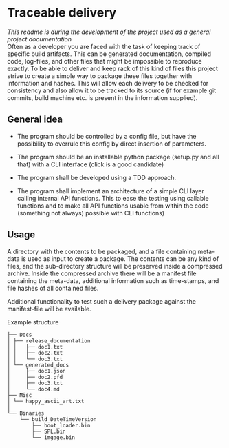# Traceable delivery
*This readme is during the development of the project used as a general project documentation*   
Often as a developer you are faced with the task of keeping track of specific build artifacts. This can be generated
documentation, compiled code, log-files, and other files that might be impossible to reproduce exactly. To be able to
deliver and keep rack of this kind of files this project strive to create a simple way to package these files together 
with information and hashes. This will allow each delivery to be checked for consistency and also allow it to be tracked
to its source (if for example git commits, build machine etc. is present in the information supplied).

## General idea
- The program should be controlled by a config file, but have the possibility to overrule this config by direct insertion
of parameters.
  
- The program should be an installable python package (setup.py and all that) with a CLI interface (click is a good
  candidate)
  
- The program shall be developed using a TDD approach.

- The program shall implement an architecture of a simple CLI layer calling internal API functions. This to ease the
testing using callable functions and to make all API functions usable from within the code (something not always)
  possible with CLI functions)
  
## Usage
A directory with the contents to be packaged, and a file containing meta-data is used as input to create a package. The
contents can be any kind of files, and the sub-directory structure will be preserved inside a compressed archive. Inside
the compressed archive there will be a manifest file containing the meta-data, additional information such as
time-stamps, and file hashes of all contained files.

Additional functionality to test such a delivery package against the manifest-file will be available.

Example structure
```
├── Docs
│ ├── release_documentation
│ │   ├── doc1.txt
│ │   ├── doc2.txt
│ │   └── doc3.txt
│ └── generated_docs
│     ├── doc1.json
│     ├── doc2.pfd
│     ├── doc3.txt
│     └── doc4.md
├── Misc
│ └── happy_ascii_art.txt
│ 
└── Binaries
    └── build_DateTimeVersion
        ├── boot_loader.bin
        ├── SPL.bin
        └── imgage.bin
```